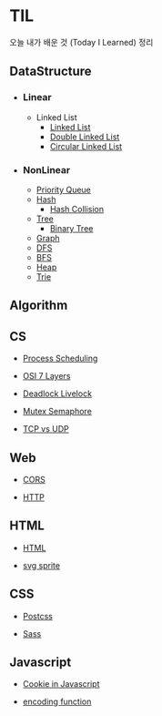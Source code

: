 # TIL

오늘 내가 배운 것 (Today I Learned) 정리

## DataStructure

- ### Linear
  - Linked List
    - [Linked List](https://github.com/SleeplessN/TIL/blob/main/DataStructure/Linear/Linked%20List/Linked%20List/Linked%20List.md)
    - [Double Linked List](https://github.com/SleeplessN/TIL/blob/main/DataStructure/Linear/Linked%20List/Double%20Linked%20List/Double%20Linked%20List.md)
    - [Circular Linked List](https://github.com/SleeplessN/TIL/blob/main/DataStructure/Linear/Linked%20List/Circular%20Linked%20List/Circular%20Linked%20List.md)
- ### NonLinear

  - [Priority Queue](https://github.com/SleeplessN/TIL/blob/main/DataStructure/NonLinear/Priority%20Queue/Priority%20Queue.md)
  - [Hash](https://github.com/SleeplessN/TIL/blob/main/DataStructure/NonLinear/Hash/Hash.md)
    - [Hash Collision](https://github.com/SleeplessN/TIL/blob/main/DataStructure/NonLinear/Hash/Hash%20Collision/Hash%20Collision.md)
  - [Tree](https://github.com/SleeplessN/TIL/blob/main/DataStructure/NonLinear/Tree/Tree/Tree.md)
    - [Binary Tree](<https://github.com/SleeplessN/TIL/blob/main/DataStructure/NonLinear/Tree/Tree/Binary%20Tree/Binary%20Tree%20(%EC%9D%B4%EC%A7%84%20%ED%8A%B8%EB%A6%AC).md>)
  - [Graph](https://github.com/SleeplessN/TIL/blob/main/DataStructure/NonLinear/Graph/Graph.md)
  - [DFS](https://github.com/SleeplessN/TIL/blob/main/DataStructure/NonLinear/DFS/DFS.md)
  - [BFS](https://github.com/SleeplessN/TIL/blob/main/DataStructure/NonLinear/BFS/BFS.md)
  - [Heap](https://github.com/SleeplessN/TIL/blob/main/DataStructure/NonLinear/Heap/Heap.md)
  - [Trie](https://github.com/SleeplessN/TIL/blob/main/DataStructure/NonLinear/Trie/Trie.md)

## Algorithm

## CS

- [Process Scheduling](https://github.com/SleeplessN/TIL/blob/main/CS/Process%20Scheduling/Process%20Sceduling.md)

- [OSI 7 Layers](https://github.com/SleeplessN/TIL/blob/main/CS/OSI%207%20Layers/OSI%207%20Layers.md)

- [Deadlock Livelock](https://github.com/SleeplessN/TIL/blob/main/CS/Deadlock%20Livelock/Deadlock%20Livelock.md)

- [Mutex Semaphore](https://github.com/SleeplessN/TIL/blob/main/CS/Mutex%20Semaphore/Mutex%20Semaphore.md)

- [TCP vs UDP](https://github.com/SleeplessN/TIL/blob/main/CS/TCP-UDP/TCP-UDP.md)

## Web

- [CORS](https://github.com/SleeplessN/TIL/blob/main/Web/CORS/CORS.md)

- [HTTP](https://github.com/SleeplessN/TIL/blob/main/Web/HTTP/HTTP.md)

## HTML

- [HTML](https://github.com/SleeplessN/TIL/blob/main/HTML/HTML/HTML.md)

- [svg sprite](https://github.com/SleeplessN/TIL/blob/main/HTML/svg-sprite/svg-sprite.md)

## CSS

- [Postcss](https://github.com/SleeplessN/TIL/blob/main/CSS/Postcss/Postcss.md)

- [Sass](https://github.com/SleeplessN/TIL/blob/main/CSS/Sass/Sass.md)

## Javascript

- [Cookie in Javascript](https://github.com/SleeplessN/TIL/blob/main/Javascript/Cookie%20in%20Javascript.md)

- [encoding function](<https://github.com/SleeplessN/TIL/blob/main/Javascript/escape()%20encodeURI()%20encodeURIComponent().md>)
